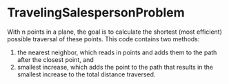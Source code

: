# TravelingSalespersonProblem
With n points in a plane, the goal is to calculate the shortest (most efficient) possible traversal of these points. This code contains
two methods: 
1) the nearest neighbor, which reads in points and adds them to the path after the closest point, and
2) smallest increase, which adds the point to the path that results in the smallest increase to the total distance traversed.
